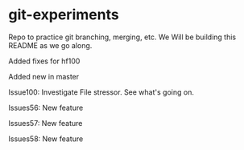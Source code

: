 # git-experiments
Repo to practice git branching, merging, etc. We Will be building this README as we go along.

Added fixes for hf100

Added new in master

Issue100: Investigate File stressor. See what's going on.

Issues56: New feature

Issues57: New feature

Issues58: New feature
